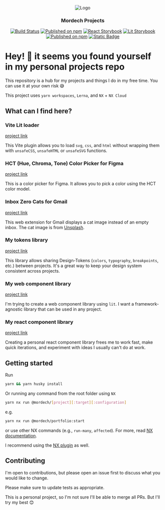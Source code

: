 <div align="center">
<picture >
  <source media="(prefers-color-scheme: dark)" srcset="https://user-images.githubusercontent.com/71976177/209589282-346c2808-4e49-4810-a9fa-fdf0caee2bd1.svg">
  <source media="(prefers-color-scheme: light)" srcset="https://user-images.githubusercontent.com/71976177/209589269-d4a389b4-6334-430b-aadc-83eff429ff25.svg">
  <img alt="Logo" src="https://user-images.githubusercontent.com/71976177/209589282-346c2808-4e49-4810-a9fa-fdf0caee2bd1.svg">
</picture>

### Mordech Projects

[![Build Status](https://github.com/Mordech/mordech-projects/actions/workflows/main.yml/badge.svg)](https://github.com/Mordech/mordech-projects/actions/workflows/main.yml)
[![Published on npm](https://img.shields.io/npm/v/@mordech/tokens.svg?logo=npm&label=Tokens&logoColor=FFF)](https://www.npmjs.com/package/@mordech/tokens)
[![React Storybook](https://img.shields.io/badge/React-Storybook-FF4785?logo=React&style=flat&logoColor=FFF)](https://mordech-react-components.netlify.app/)
[![Lit Storybook](https://img.shields.io/badge/Lit-Storybook-FF4785?logo=Lit&style=flat&logoColor=FFF)](https://mordech-web-components.netlify.app/)
[![Published on npm](https://img.shields.io/npm/v/@mordech/vite-lit-loader.svg?logo=npm&label=Vite%20Lit%20Loader&logoColor=FFF)](https://www.npmjs.com/package/@mordech/vite-lit-loader) [![Static Badge](https://img.shields.io/badge/HCT_Color_Picker-black?style=flat&logo=figma&logoColor=white&labelColor=black)
](https://www.figma.com/community/plugin/1227923985322908257/hct-color-picker)

</div>

# Hey! 👋 it seems you found yourself in my personal projects repo

This repository is a hub for my projects and things I do in my free time. You can use it at your own risk 😅

This project uses `yarn workspaces`, `Lerna`, and `NX` + `NX Cloud`

## What can I find here?

### Vite Lit loader

[project link](/packages/vite-lit-loader/)

This Vite plugin allows you to load `svg`, `css`, and `html` without wrapping them with `unsafeCSS`, `unsafeHTML` or `unsafeSVG` functions.

### HCT (Hue, Chroma, Tone) Color Picker for Figma

[project link](/apps/hct-color-picker/)

This is a color picker for Figma. It allows you to pick a color using the HCT color model.

### Inbox Zero Cats for Gmail

[project link](/apps/inbox-zero-cats-for-gmail/)

This web extension for Gmail displays a cat image instead of an empty inbox. The cat image is from [Unsplash](https://unsplash.com/).

### My tokens library

[project link](/packages/tokens/)

This library allows sharing Design-Tokens (`colors`, `typography`, `breakpoints`, etc.) between projects. It's a great way to keep your design system consistent across projects.

### My web component library

[project link](/packages/web-components/)

I'm trying to create a web component library using `lit`. I want a framework-agnostic library that can be used in any project.

### My react component library

[project link](/packages/react-components/)

Creating a personal react component library frees me to work fast, make quick iterations, and experiment with ideas I usually can't do at work.

## Getting started

Run

```bash
yarn && yarn husky install
```

Or running any command from the root folder using `NX`

```bash
yarn nx run @mordech/[project][:target][:configuration]
```

e.g.

```bash
yarn nx run @mordech/portfolio:start
```

or use other NX commands (e.g., `run-many`, `affected`). For more, read [NX documentation](https://nx.dev/reference/commands#nx-cli-commands).

I recommend using the [NX plugin](https://nx.dev/core-features/integrate-with-editors) as well.

## Contributing

I'm open to contributions, but please open an issue first to discuss what you would like to change.

Please make sure to update tests as appropriate.

This is a personal project, so I'm not sure I'll be able to merge all PRs. But I'll try my best 😊
